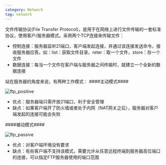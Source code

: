 ```yaml
---
category: Network
tag: network
---
```

文件传输协议(File Transfer Protocol)，是用于在网络上进行文件传输的一套标准协议，使用客户/服务器模式。采用两个TCP连接来传输文件：
<!-- more -->
- 控制连接：服务器监听21端口，客户端发起连接，并通过该连接发送命令，接收服务器应答。如：list：获取文件目录，reter：取一个文件，store：存一个文件
- 数据连接：每当一个文件在客户端与服务器之间传输时，就建立一个全新的数据连接

站在服务器的角度来说，有两种工作模式：
####主动模式####

![ftp_positive](https://raw.githubusercontent.com/Leon-WTF/leon.github.io/master/img/ftp_positive.png)

- 优点：服务器端只需开放21端口，利于安全管理
- 缺点：如果客户端开了防火墙或者处于内网（NAT网关之后），服务器对客户端发起的连接可能会失败

####被动模式####

![ftp_passive](https://raw.githubusercontent.com/Leon-WTF/leon.github.io/master/img/ftp_passive.png)

- 优点：对客户端环境没有要求
- 缺点：有些客户端不支持该模式，需要允许从任意远程终端到服务器高位端口的连接，可以指定FTP服务器使用的端口范围